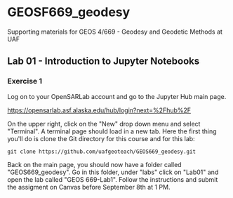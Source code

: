 # GEOSF669_geodesy

Supporting materials for GEOS 4/669 - Geodesy and Geodetic Methods at UAF

## Lab 01 - Introduction to Jupyter Notebooks
### Exercise 1
 
Log on to your OpenSARLab account and go to the Jupyter Hub main page. 

https://opensarlab.asf.alaska.edu/hub/login?next=%2Fhub%2F

On the upper right, click on the "New" drop down menu and select "Terminal". A terminal page should load in a new tab. Here the first thing you'll do is clone the Git directory for this course and for this lab:

```
git clone https://github.com/uafgeoteach/GEOS669_geodesy.git
```

Back on the main page, you should now have a folder called "GEOS669_geodesy". Go in this folder, under "labs" click on "Lab01" and open the lab called "GEOS 669-Lab1". Follow the instructions and submit the assigment on Canvas before September 8th at 1 PM.  
